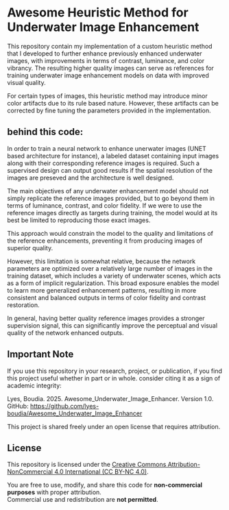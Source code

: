 # Awesome Heuristic Method for Underwater Image Enhancement

This repository contain my implementation of a custom heuristic method that I developed to further enhance previously enhanced underwater images, with improvements in terms of contrast, luminance, and color vibrancy. 
The resulting higher quality images can serve as references for training underwater image enhancement models on data with improved visual quality.

For certain types of images, this heuristic method may introduce minor color artifacts due to its rule based nature. However, these artifacts can be corrected by fine tuning the parameters provided in the implementation.

## behind this code:

In order to train a neural network to enhance unerwater images (UNET based architecture for instance), a labeled dataset containing input images along with their corresponding reference images is required. 
Such a supervised design can output good results if the spatial resolution of the images are preseved and the architecture is well designed.

The main objectives of any underwater enhancement model should not simply replicate the reference images provided, but to go beyond them in terms of luminance,
contrast, and color fidelity. If we were to use the reference images directly as targets during training, the model would at its best be limited to reproducing those exact images. 

This approach would constrain the model to the quality and limitations of the reference enhancements, preventing it from producing images of superior quality. 

However, this limitation is somewhat relative, because the network parameters are optimized over a relatively large number of images in the training dataset, which includes
a variety of underwater scenes, which acts as a form of implicit regularization. This broad exposure enables the model to learn more generalized enhancement patterns, 
resulting in more consistent and balanced outputs in terms of color fidelity and contrast restoration.

In general, having better quality reference images provides a stronger supervision signal, this can significantly improve the perceptual and visual quality of the network enhanced outputs.


## Important Note

If you use this repository in your research, project, or publication, if you find this project useful whether in part or in whole. consider citing it as a sign of academic integrity:

Lyes, Boudia. 2025. Awesome_Underwater_Image_Enhancer. Version 1.0. GitHub: https://github.com/lyes-boudia/Awesome_Underwater_Image_Enhancer

This project is shared freely under an open license that requires attribution. 

## License

This repository is licensed under the [Creative Commons Attribution-NonCommercial 4.0 International (CC BY-NC 4.0)](https://creativecommons.org/licenses/by-nc/4.0/).

You are free to use, modify, and share this code for **non-commercial purposes** with proper attribution.  
Commercial use and redistribution are **not permitted**.
